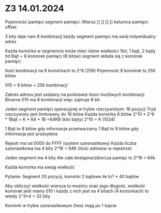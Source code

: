 Z3 14.01.2024
========================
Pojemność pamięci
segment pamięci: Wiersz 
[] [] [] []
kolumna pamięci: offset

3 bity daje nam 8 kombinacji
każdy segment pamięci ma swój indywidualny adres

Każda komórka w segmencie może mieć różne wielkości 1bit, 1 bajt, 2 bajty itd
Bajt = 8 komórek pamięci (8 bitów)
segment składa się z komórek pamięci

Ilość kombinacji na 8 komórkach to 2^8 (256)
Pojemność 8 komórek to 256 bitów

010 = 8 bitów = 256 kombinacji
 
 Zakres adresu jest ustalany na podstawie ilości możliwych kombinacji. Binarne 010 ma 8 kombinacji więc zajmuje 8 bit.
 
 Jeden segment pamięci operacyjnej w trybie rzeczywistym:  16 pozycji
 Tryb rzeczywisty jest limitowany do 16 bitów 
 Każda komórka 8 bitów
 2^10 * 2^6 * 1Bajt = K * 64 * 1B =64KB (kilo bajty)
 2^10 = K (1024)
 
 1 Bajt to 8 bitów gdy informacje przetwarzamy
 1 Bajt to 9 bitów gdy informacja jest przesyłana
 
 Rejestr ma od 0000 do FFFF (system szesnastkowy)
 Każda liczba szesnastkowa ma 4 bity
 2^16 = 64K (ilość adresów w rejestrze)
 
 Jeden segment ma 4 bity 
 Ale cała dostępna/zbiorcza pamięć to 2^16 = 64k
 
 Każda komórka ma swoją wielkość
 
 Pytanie: Segment 20 pozycji, komórki 2 bajtowe ile to? 
     * 40 bajtów

Aby obliczyć wielkość wiersza to musimy znać jego długość, wielkość komórek
jeśli mamy 010 i każdy z nich jest na 4 bitach (4 komórkach) to wtedy 2^3*4
= 32 bity

Komórki w trybie szesnastkowym (hex) mają po 1 bajcie
 
  
